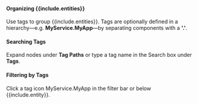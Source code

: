 #### Organizing {{include.entities}}

Use tags to group {{include.entities}}.
Tags are optionally defined in a hierarchy&mdash;e.g. **MyService.MyApp**&mdash;by separating components with a **'.'**.

#### Searching Tags
Expand nodes under **Tag Paths** or type a tag name in the Search box under **Tags**. 

#### Filtering by Tags
Click a tag icon <span class="v-align wf-tag-component item label label-default"><span class="tag-container v-align"><i class="fa fa-tag"></i>MyService.MyApp</span></span> in the filter bar or below {{include.entity}}.
